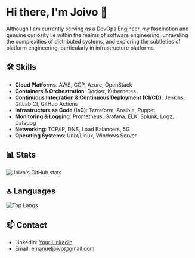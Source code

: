 # Hi there, I'm Joivo 👋

Although I am currently serving as a DevOps Engineer, my fascination and genuine curiosity lie within the realms of software engineering, unraveling the complexities of distributed systems, and exploring the subtleties of platform engineering, particularly in infrastructure platforms.

## 🛠️ Skills
- **Cloud Platforms**: AWS, GCP, Azure, OpenStack
- **Containers & Orchestration**: Docker, Kubernetes
- **Continuous Integration & Continuous Deployment (CI/CD)**: Jenkins, GitLab CI, GitHub Actions
- **Infrastructure as Code (IaC)**: Terraform, Ansible, Puppet
- **Monitoring & Logging**: Prometheus, Grafana, ELK, Splunk, Logz, Datadog
- **Networking**: TCP/IP, DNS, Load Balancers, 5G
- **Operating Systems**: Unix/Linux, Windows Server
## 📊 Stats
![Joivo's GitHub stats](https://github-readme-stats.vercel.app/api?username=joivo&show_icons=true&theme=radical)

## 🔝 Languages
![Top Langs](https://github-readme-stats.vercel.app/api/top-langs/?username=joivo&layout=compact&theme=radical)

## 📫 Contact
- LinkedIn: [Your LinkedIn](https://www.linkedin.com/in/emanueljoivo)
- Email: emanueljoivo@gmail.com